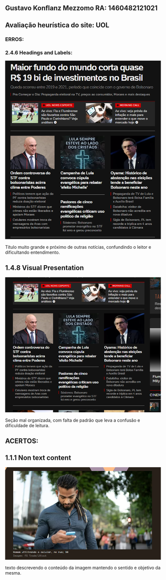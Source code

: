 ## Gustavo Konflanz Mezzomo RA: 	1460482121021

## Avaliação heurística do site: UOL

### ERROS:

### 2.4.6 Headings and Labels:

<img src = https://github.com/gustavomezzomo/bertoti/blob/main/IHC/img/Headings.PNG>

Título muito grande e próximo de outras notícias, confundindo o leitor e dificultando entendimento.

## 1.4.8 Visual Presentation

<img src = https://github.com/gustavomezzomo/bertoti/blob/main/IHC/img/visualPresentation.PNG>

Seção mal organizada, com falta de padrão que leva a confusão e dificuldade de leitura.

## ACERTOS:

## 1.1.1 Non text content

<img src = https://github.com/gustavomezzomo/bertoti/blob/main/IHC/img/textAlternative.PNG>

texto descrevendo o conteúdo da imagem mantendo o sentido e objetivo da mesma.
  

